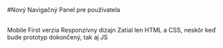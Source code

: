 #Nový Navigačný Panel pre používatela 

<br>  Mobile First verzia 
 Responzívny dizajn 
 Zatial len HTML a CSS, neskôr keď bude prototyp dokončený, tak aj JS
